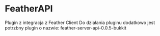 # FeatherAPI
Plugin z integracja z Feather Client
Do działania pluginu dodatkowo jest potrzbny plugin o nazwie: feather-server-api-0.0.5-bukkit
